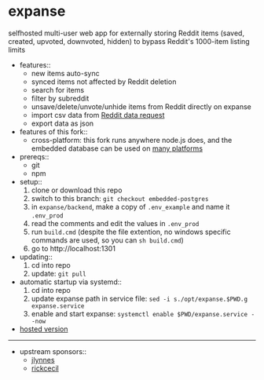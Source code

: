 # expanse

selfhosted multi-user web app for externally storing Reddit items (saved, created, upvoted, downvoted, hidden) to bypass Reddit's 1000-item listing limits

- features::
	- new items auto-sync
	- synced items not affected by Reddit deletion
	- search for items
	- filter by subreddit
	- unsave/delete/unvote/unhide items from Reddit directly on expanse
	- import csv data from [Reddit data request](https://www.reddit.com/settings/data-request)
	- export data as json
- features of this fork::
	- cross-platform: this fork runs anywhere node.js does, and the embedded database can be used on [many platforms](https://www.npmjs.com/search?q=%40embedded-postgres)
- prereqs::
	- git
	- npm
- setup::
	1. clone or download this repo
	2. switch to this branch: `git checkout embedded-postgres`
	2. in `expanse/backend`, make a copy of `.env_example` and name it `.env_prod`
	3. read the comments and edit the values in `.env_prod`
	4. run `build.cmd` (despite the file extention, no windows specific commands are used, so you can `sh build.cmd`)
	5. go to http://localhost:1301
- updating::
	1. cd into repo
	2. update: `git pull`
- automatic startup via systemd::
	1. cd into repo
	2. update expanse path in service file: `sed -i s./opt/expanse.$PWD.g expanse.service`
	3. enable and start expanse: `systemctl enable $PWD/expanse.service --now`
- [hosted version](https://github.com/jc9108/eternity)

<hr/>

- upstream sponsors::
	- [jlynnes](https://github.com/jlynnes)
	- [rickcecil](https://github.com/rickcecil)
